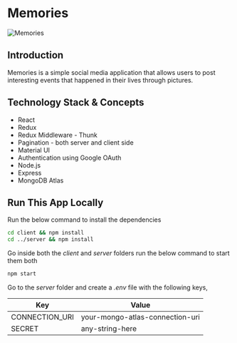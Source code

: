 # Memories

![Memories](https://i.ibb.co/Z8Y0CJv/Screenshot-2020-10-30-at-11-10-04.png)

## Introduction

Memories is a simple social media application that allows users to post interesting events that happened in their lives through pictures.

## Technology Stack & Concepts

- React
- Redux
- Redux Middleware - Thunk
- Pagination - both server and client side
- Material UI
- Authentication using Google OAuth
- Node.js
- Express
- MongoDB Atlas

## Run This App Locally

Run the below command to install the dependencies

```sh
cd client && npm install
cd ../server && npm install
```

Go inside both the _client_ and _server_ folders run the below command to start them both

```sh
npm start
```

Go to the _server_ folder and create a _.env_ file with the following keys,

| Key            | Value                           |
| -------------- | ------------------------------- |
| CONNECTION_URI | your-mongo-atlas-connection-uri |
| SECRET         | any-string-here                 |
